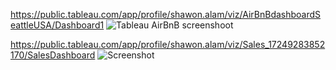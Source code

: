 https://public.tableau.com/app/profile/shawon.alam/viz/AirBnBdashboardSeattleUSA/Dashboard1 
![Tableau AirBnB screenshoot](https://github.com/user-attachments/assets/0759cce1-9564-48a5-be4b-0ac0e23c2ecf)

https://public.tableau.com/app/profile/shawon.alam/viz/Sales_17249283852170/SalesDashboard
![Screenshot](https://github.com/user-attachments/assets/a1f667ed-d4d7-477e-b8ec-a6b4662dc29f)
